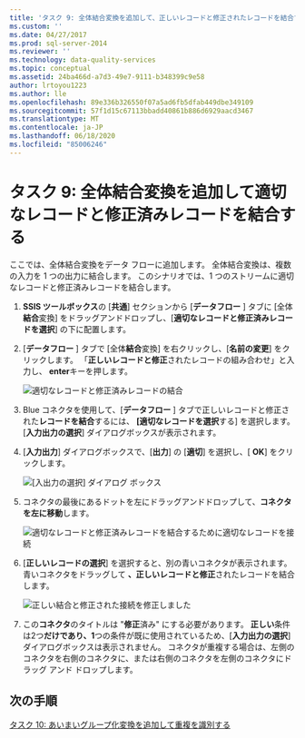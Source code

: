```yaml
---
title: 'タスク 9: 全体結合変換を追加して、正しいレコードと修正されたレコードを結合する |Microsoft Docs'
ms.custom: ''
ms.date: 04/27/2017
ms.prod: sql-server-2014
ms.reviewer: ''
ms.technology: data-quality-services
ms.topic: conceptual
ms.assetid: 24ba466d-a7d3-49e7-9111-b348399c9e58
author: lrtoyou1223
ms.author: lle
ms.openlocfilehash: 89e336b326550f07a5ad6fb5dfab449dbe349109
ms.sourcegitcommit: 57f1d15c67113bbadd40861b886d6929aacd3467
ms.translationtype: MT
ms.contentlocale: ja-JP
ms.lasthandoff: 06/18/2020
ms.locfileid: "85006246"
---
```

# <a name="task-9-adding-union-all-transform-to-combine-correct-and-corrected-records"></a>タスク 9: 全体結合変換を追加して適切なレコードと修正済みレコードを結合する
  ここでは、全体結合変換をデータ フローに追加します。 全体結合変換は、複数の入力を 1 つの出力に結合します。 このシナリオでは、1 つのストリームに適切なレコードと修正済みレコードを結合します。  
  
1.  **SSIS ツールボックス**の [**共通**] セクションから [**データフロー** ] タブに [全体**結合**変換] をドラッグアンドドロップし、[**適切なレコードと修正済みレコードを選択**] の下に配置します。  
  
2.  [**データフロー** ] タブで [全体**結合**変換] を右クリックし、[**名前の変更**] をクリックします。 「**正しいレコードと修正**されたレコードの組み合わせ」と入力し、 **enter**キーを押します。  
  
     ![適切なレコードと修正済みレコードの結合](../../2014/tutorials/media/et-addinguattocombinecacrecords-01.jpg "適切なレコードと修正済みレコードの結合")  
  
3.  Blue コネクタを使用して、[**データフロー** ] タブで正しいレコードと修正された**レコードを結合**するには、 **[適切なレコードを選択**する] を選択します。 [**入力出力の選択**] ダイアログボックスが表示されます。  
  
4.  [**入力出力**] ダイアログボックスで、[**出力**] の [**適切**] を選択し、[ **OK**] をクリックします。  
  
     ![[入出力の選択] ダイアログ ボックス](../../2014/tutorials/media/et-addinguattocombinecacrecords-02.jpg "[入出力の選択] ダイアログ ボックス")  
  
5.  コネクタの最後にあるドットを左にドラッグアンドドロップして、**コネクタを左に移動**します。  
  
     ![適切なレコードと修正済みレコードを結合するために適切なレコードを接続](../../2014/tutorials/media/et-addinguattocombinecacrecords-03.jpg "適切なレコードと修正済みレコードを結合するために適切なレコードを接続")  
  
6.  [**正しいレコードの選択**] を選択すると、別の青いコネクタが表示されます。 青いコネクタをドラッグして **、正しいレコードと修正**されたレコードを結合します。  
  
     ![正しい結合と修正された接続を修正しました](../../2014/tutorials/media/et-addinguattocombinecacrecords-04.jpg "正しい結合と修正された接続を修正しました")  
  
7.  この**コネクタ**のタイトルは "**修正**済み" にする必要があります。 **正しい**条件は2つ**だけであり、1**つの条件が既に使用されているため、[**入力出力の選択**] ダイアログボックスは表示されません。 コネクタが重複する場合は、左側のコネクタを右側のコネクタに、または右側のコネクタを左側のコネクタにドラッグ アンド ドロップします。  
  
## <a name="next-step"></a>次の手順  
 [タスク 10: あいまいグループ化変換を追加して重複を識別する](../../2014/tutorials/task-10-adding-fuzzy-group-transform-to-identify-duplicates.md)  
  
  
